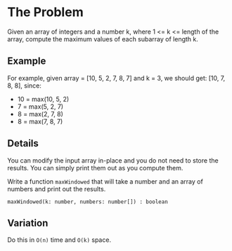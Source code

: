 # The Problem

Given an array of integers and a number k, where 1 <= k <= length of the array, compute the maximum values of each subarray of length k.

## Example

For example, given array = [10, 5, 2, 7, 8, 7] and k = 3, we should get: [10, 7, 8, 8], since:
* 10 = max(10, 5, 2)
* 7 = max(5, 2, 7)
* 8 = max(2, 7, 8)
* 8 = max(7, 8, 7)

## Details

You can modify the input array in-place and you do not need to store the results. 
You can simply print them out as you compute them.

Write a function `maxWindowed` that will take a number and an array of numbers and print out the results.

```typscript
maxWindowed(k: number, numbers: number[]) : boolean
```

## Variation

Do this in `O(n)` time and `O(k)` space.